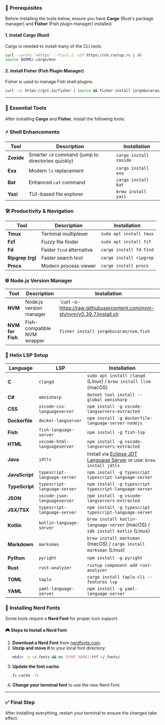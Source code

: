 ### **🔹 Prerequisites**
Before installing the tools below, ensure you have **Cargo** (Rust's package manager) and **Fisher** (Fish plugin manager) installed.

#### **1. Install Cargo (Rust)**
Cargo is needed to install many of the CLI tools.
```sh
curl --proto '=https' --tlsv1.2 -sSf https://sh.rustup.rs | sh
source $HOME/.cargo/env
```

#### **2. Install Fisher (Fish Plugin Manager)**
Fisher is used to manage Fish shell plugins.
```sh
curl -sL https://git.io/fisher | source && fisher install jorgebucaran/fisher
```

---

### **🔹 Essential Tools**
After installing **Cargo** and **Fisher**, install the following tools:

### **⚡ Shell Enhancements**
| Tool  | Description | Installation |
|--------|------------|--------------|
| **Zoxide** | Smarter `cd` command (jump to directories quickly) | `cargo install zoxide` |
| **Exa** | Modern `ls` replacement | `cargo install exa` |
| **Bat** | Enhanced `cat` command | `cargo install bat` |
| **Yazi** | TUI-based file explorer | `brew install yazi` |

### **🛠 Productivity & Navigation**
| Tool  | Description | Installation |
|--------|------------|--------------|
| **Tmux** | Terminal multiplexer | `sudo apt install tmux` |
| **Fzf** | Fuzzy file finder | `sudo apt install fzf` |
| **Fd** | Faster `find` alternative | `cargo install fd-find` |
| **Ripgrep (rg)** | Faster search tool | `cargo install ripgrep` |
| **Procs** | Modern process viewer | `cargo install procs` |

### **🌐 Node.js Version Manager**
| Tool  | Description | Installation |
|--------|------------|--------------|
| **NVM** | Node.js version manager | `curl -o- https://raw.githubusercontent.com/nvm-sh/nvm/v0.39.7/install.sh | bash` |
| **NVM for Fish** | Fish-compatible NVM wrapper | `fisher install jorgebucaran/nvm.fish` |

### **🧬 Helix LSP Setup**

| Language  | LSP | Installation |
|-----------|-----|-------------|
| **C** | `clangd` | `sudo apt install clangd` (Linux) / `brew install llvm` (macOS) |
| **C#** | `omnisharp` | `dotnet tool install --global omnisharp` |
| **CSS** | `vscode-css-languageserver` | `npm install -g vscode-langservers-extracted` |
| **Dockerfile** | `docker-langserver` | `npm install -g dockerfile-language-server-nodejs` |
| **Fish** | `fish-language-server` | `npm install -g fish-lsp` |
| **HTML** | `vscode-html-languageserver` | `npm install -g vscode-langservers-extracted` |
| **Java** | `jdtls` | Install via [Eclipse JDT Language Server](https://github.com/eclipse-jdtls/eclipse.jdt.ls) or use: `brew install jdtls` |
| **JavaScript** | `typescript-language-server` | `npm install -g typescript typescript-language-server` |
| **TypeScript** | `typescript-language-server` | `npm install -g typescript typescript-language-server` |
| **JSON** | `vscode-json-languageserver` | `npm install -g vscode-langservers-extracted` |
| **JSX/TSX** | `typescript-language-server` | `npm install -g typescript typescript-language-server` |
| **Kotlin** | `kotlin-language-server` | `brew install kotlin-language-server` (macOS) / `sdk install kotlin` (Linux) |
| **Markdown** | `marksman` | `brew install marksman` (macOS) / `cargo install marksman` (Linux) |
| **Python** | `pyright` | `npm install -g pyright` |
| **Rust** | `rust-analyzer` | `rustup component add rust-analyzer` |
| **TOML** | `taplo` | `cargo install taplo-cli --features lsp` |
| **YAML** | `yaml-language-server` | `npm install -g yaml-language-server` |

### **🔹 Installing Nerd Fonts**
Some tools require a **Nerd Font** for proper icon support.

#### **🎮 Steps to Install a Nerd Font**
1. **Download a Nerd Font** from [nerdfonts.com](http://nerdfonts.com/).
2. **Unzip and move it** to your local font directory:
   ```sh
   mkdir -p ~/.fonts && mv [FONT_NAME].ttf ~/.fonts/
   ```
3. **Update the font cache**:
   ```sh
   fc-cache -fv
   ```
4. **Change your terminal font** to use the new Nerd Font.

---

### **✅ Final Step**
After installing everything, restart your terminal to ensure the changes take effect.


